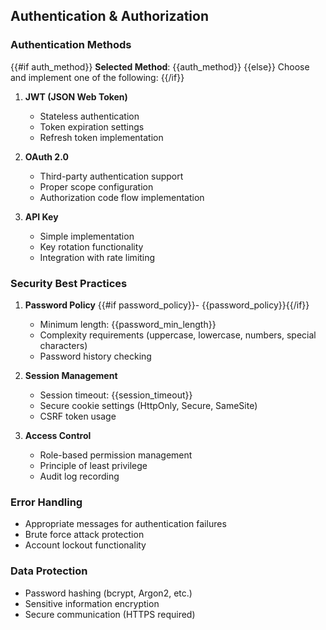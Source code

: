 ## Authentication & Authorization

### Authentication Methods

{{#if auth_method}}
**Selected Method**: {{auth_method}}
{{else}}
Choose and implement one of the following:
{{/if}}

1. **JWT (JSON Web Token)**
   - Stateless authentication
   - Token expiration settings
   - Refresh token implementation

2. **OAuth 2.0**
   - Third-party authentication support
   - Proper scope configuration
   - Authorization code flow implementation

3. **API Key**
   - Simple implementation
   - Key rotation functionality
   - Integration with rate limiting

### Security Best Practices

1. **Password Policy**
   {{#if password_policy}}- {{password_policy}}{{/if}}
   - Minimum length: {{password_min_length}}
   - Complexity requirements (uppercase, lowercase, numbers, special characters)
   - Password history checking

2. **Session Management**
   - Session timeout: {{session_timeout}}
   - Secure cookie settings (HttpOnly, Secure, SameSite)
   - CSRF token usage

3. **Access Control**
   - Role-based permission management
   - Principle of least privilege
   - Audit log recording

### Error Handling

- Appropriate messages for authentication failures
- Brute force attack protection
- Account lockout functionality

### Data Protection

- Password hashing (bcrypt, Argon2, etc.)
- Sensitive information encryption
- Secure communication (HTTPS required)